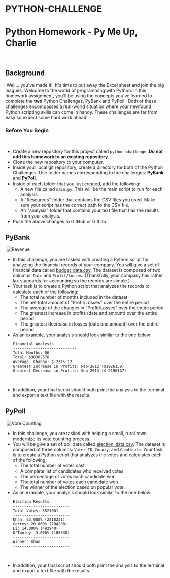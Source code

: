 # PYTHON-CHALLENGE
# Python Homework - Py Me Up, Charlie
​
## Background
​
Well... you've made it!
​
It's time to put away the Excel sheet and join the big leagues. Welcome to the world of programming with Python. In this homework assignment, you'll be using the concepts you've learned to complete the **two** Python Challenges, PyBank and PyPoll.
​
Both of these challenges encompasses a real-world situation where your newfound Python scripting skills can come in handy. These challenges are far from easy so expect some hard work ahead!
​
### Before You Begin
​
* Create a new repository for this project called `python-challenge`. **Do not add this homework to an existing repository**.
​
* Clone the new repository to your computer. 
​
* Inside your local git repository, create a directory for both of the  Python Challenges. Use folder names corresponding to the challenges: **PyBank** and  **PyPoll**.
​
* Inside of each folder that you just created, add the following:
​
  * A new file called `main.py`. This will be the main script to run for each analysis.
  * A "Resources" folder that contains the CSV files you used. Make sure your script has the correct path to the CSV file.
  * An "analysis" folder that contains your text file that has the results from your analysis.
​
* Push the above changes to GitHub or GitLab.
​
## PyBank
​
![Revenue](Images/revenue-per-lead.png)
​
* In this challenge, you are tasked with creating a Python script for analyzing the financial records of your company. You will give a set of financial data called [budget_data.csv](PyBank/Resources/budget_data.csv). The dataset is composed of two columns: `Date` and `Profit/Losses`. (Thankfully, your company has rather lax standards for accounting so the records are simple.)
​
* Your task is to create a Python script that analyzes the records to calculate each of the following:
​
  * The total number of months included in the dataset
​
  * The net total amount of "Profit/Losses" over the entire period
​
  * The average of the changes in "Profit/Losses" over the entire period
​
  * The greatest increase in profits (date and amount) over the entire period
​
  * The greatest decrease in losses (date and amount) over the entire period
​
* As an example, your analysis should look similar to the one below:
​
  ```text
  Financial Analysis
  ----------------------------
  Total Months: 86
  Total: $38382578
  Average  Change: $-2315.12
  Greatest Increase in Profits: Feb-2012 ($1926159)
  Greatest Decrease in Profits: Sep-2013 ($-2196167)
  ```
​
* In addition, your final script should both print the analysis to the terminal and export a text file with the results.
​
## PyPoll
​
![Vote Counting](Images/Vote_counting.png)
​
* In this challenge, you are tasked with helping a small, rural town modernize its vote counting process.
​
* You will be give a set of poll data called [election_data.csv](PyPoll/Resources/election_data.csv). The dataset is composed of three columns: `Voter ID`, `County`, and `Candidate`. Your task is to create a Python script that analyzes the votes and calculates each of the following:
​
  * The total number of votes cast
​
  * A complete list of candidates who received votes
​
  * The percentage of votes each candidate won
​
  * The total number of votes each candidate won
​
  * The winner of the election based on popular vote.
​
* As an example, your analysis should look similar to the one below:
​
  ```text
  Election Results
  -------------------------
  Total Votes: 3521001
  -------------------------
  Khan: 63.000% (2218231)
  Correy: 20.000% (704200)
  Li: 14.000% (492940)
  O'Tooley: 3.000% (105630)
  -------------------------
  Winner: Khan
  -------------------------
  ```
​
* In addition, your final script should both print the analysis to the terminal and export a text file with the results.
